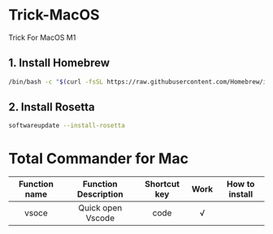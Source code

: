 # Trick-MacOS
 Trick For MacOS M1

## 1. Install Homebrew
```bash
/bin/bash -c "$(curl -fsSL https://raw.githubusercontent.com/Homebrew/install/HEAD/install.sh)"
```

## 2. Install Rosetta
```bash
softwareupdate --install-rosetta
```

# Total Commander for Mac

| Function name | Function Description | Shortcut key | Work | How to install |
| :------: | :------: | :------: | :------: | :------: |
| vsoce | Quick open Vscode | code | √ |  |